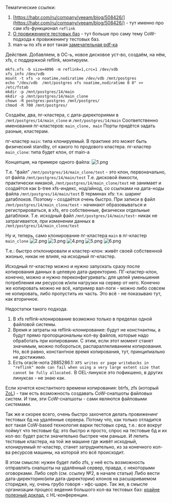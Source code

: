  
Тематические ссылки:
1. [https://habr.com/ru/company/veeam/blog/508426/](https://habr.com/ru/company/veeam/blog/508426/) - тут именно про сам xfs-функционал `reflink`
2. [О провиженинге тестовых баз](https://habr.com/ru/post/542366/) - тут больше про саму тему CoW-подхода к провиженингу тестовых баз.
3. man-ы по xfs и вот такая [замечательная pdf-ка](http://ftp.ntu.edu.tw/linux/utils/fs/xfs/docs/xfs_filesystem_structure.pdf)

Действия.
Добавляем, в ОС-ь, новое дисковое уст-во, создаём, на нём, xfs, с поддержкой reflink, монтируем.
```shell
mkfs.xfs -b size=4096 -m reflink=1,crc=1 /dev/vdb
xfs_info /dev/vdb
mount -t xfs -o noatime,nodiratime /dev/vdb /mnt/postgres
echo "/dev/vdb  /mnt/postgres xfs noatime,nodiratime 0 0" >> /etc/fstab
mkdir -p /mnt/postgres/14/main
mkdir -p /mnt/postgres/14/main_clone
chown -R postgres:postgres /mnt/postgres/
chmod -R 700 /mnt/postgres/
```

Создаём, два, пг-кластера, с дата-директориями в `/mnt/postgres/14/main_clone` и `/mnt/postgres/14/main`
Соответственно именования пг-кластеров: `main_clone, main`
Порты придётся задать разные, кластерам.

пг-кластер `main`: типа клонируемый. В практике это может быть физический standby, от какого то продового кластера.
пг-кластер `main_clone`: типа будет клон, от main-а

Концепция, на примере одного файла:
![1.png](/HomeWorks/xfs_cow/1.png)

Т.е. "файл" `/mnt/postgres/14/main_clone/test` - это клон, первоначально, от файла `/mnt/postgres/14/main/test`
Т.е. дисковой ёмкости, практически никакой, `/mnt/postgres/14/main_clone/test` не занимает и создаётся как b-tree xfs-индекс, нод/айнод, со ссылками на дата-ноды файла `/mnt/postgres/14/main/test`
В терминах xfs: т.н. шаринг датаблоков.
Поэтому - создаётся очень быстро.
При записи в файл `/mnt/postgres/14/main_clone/test` - начинают образовываться и регистрироваться, в xfs, его собственные, физически отдельные датаблоки.
Т.е. исходный файл `/mnt/postgres/14/main/test`- никак не затрагивается, при изменении данных в `/mnt/postgres/14/main_clone/test`

Ну и, теперь, само клонирование пг-кластера `main` в пг-кластер `main_clone`
![2.png](/HomeWorks/xfs_cow/2.png)
![3.png](/HomeWorks/xfs_cow/3.png)
![4.png](/HomeWorks/xfs_cow/4.png)
![5.png](/HomeWorks/xfs_cow/5.png)
![6.png](/HomeWorks/xfs_cow/6.png)

Т.е.: быстро отклонировали и кластер-клон: живёт своей собственной жизнью, никак не влияя, на исходный пг-кластер.

Исходный пг-кластер можно и нужно запускать сразу после копирования данных в целевую дата-директорию.
ПГ-кластер-клон, конечно, можно и нужно переконфигуривать: для целей уменьшения потребления им ресурсов и/или нагрузки на сервер от него.
Конечно же копировать можно не всё, например вал-логи - можно либо совсем не копировать, либо пропустить их часть.
Это всё - не показываю тут, как вторичное.

Недостатки такого подхода.
1. В xfs reflink-клонирование возможно только в пределах одной файловой системы.
2. Время и затраты на reflink-клонирование: будут не констнантны, а будут прямо пропорциональны кол-ву файлов, которые надо обработать при копировании.
   С этим, если этот момент станет значимым, можно побороться, распараллеливанием копирования.
   Но, всё равно, константное время копирования, тут, принципиально не достижимо.
3. Есть oracle-нота 2885286.1: `XFS writes or page writebacks in "reflink" mode can fail when using a very large extent size that cannot be fully allocated.`
   В OEL-линуксе это пофикшено, в других линуксах - не знаю как.
   
Если хочется константного времени копирования: btrfs, zfs (который [ZoL](https://zfsonlinux.org/)) - там есть возможность создавать CoW-снапшоты файловых систем.
И там, эти CoW-снапшоты - сами являются файловыми системами.

Так же и скорее всего, очень быстро захочется делать провиженинг тестовых бд на удалённые сервера.
Потому что, как только отладится вот такая CoW-based технология варки тестовых сред, т.е.: все вокруг поймут что тестовые бд: это быстро и просто, спрос на тестовые бд и их кол-во: будет расти значительно быстрее чем раньше.
И лепить тестовые кластера, на той же машине где живёт исходный, клонируемый пг-кластер, станет затруднительно, из за конечного кол-ва ресурсов машины, на которой это всё происходит.

В этом смысле: нужен будет либо zfs, у неё есть возможность отправлять снапшоты на удалённый сервер, правда, с некоторыми оговорками.
Либо ceph (см. ссылку №2, в начале статьи)
Либо вести дата-директорию(или дата-директории) клонов на расшариваемом сторидже, ну, очень грубо говоря - нфс-шаре.
Так же, в смысле организации процесс ведения большого кол-ва тестовых баз: [крайне полезный доклад](https://www.youtube.com/watch?v=W2D8xT82uCg), с HL-конференции.
